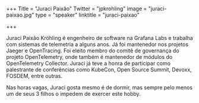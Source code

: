+++
Title = "Juraci Paixão"
Twitter = "jpkrohling"
image = "juraci-paixao.jpg"
type = "speaker"
linktitle = "juraci-paixao"

+++

Juraci Paixão Kröhling é engenheiro de software na Grafana Labs e trabalha com sistemas de telemetria a alguns anos. Já foi mantenedor nos projetos Jaeger e OpenTracing. Foi eleito membro do comitê de governança do projeto OpenTelemetry, onde também é mantenedor de módulos do OpenTelemetry Collector. Juraci já teve a honra de participar como palestrante de conferências como KubeCon, Open Source Summit, Devoxx, FOSDEM, entre outras.

Nas horas vagas, Juraci gosta mesmo é de dormir, mas sempre pelo menos um de seus 3 filhos o impedem de exercer este hobby.
